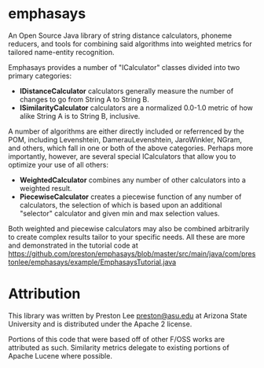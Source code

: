emphasays
=========

An Open Source Java library of string distance calculators, phoneme reducers, and tools for combining said algorithms into weighted metrics for tailored name-entity recognition.

Emphasays provides a number of "ICalculator" classes divided into two primary categories:

- **IDistanceCalculator** calculators generally measure the number of changes to go from String A to String B. 
- **ISimilarityCalculator** calculators are a normalized 0.0-1.0 metric of how alike String A is to String B, inclusive.

A number of algorithms are either directly included or referrenced by the POM, including Levenshtein, DamerauLevenshtein, JaroWinkler, NGram, and others, which fall in one or both of the above categories. Perhaps more importantly, however, are several special ICalculators that allow you to optimize your use of all others:

- **WeightedCalculator** combines any number of other calculators into a weighted result. 
- **PiecewiseCalculator** creates a piecewise function of any number of calculators, the selection of which is based upon an additional "selector" calculator and given min and max selection values.

Both weighted and piecewise calculators may also be combined arbitrarily to create complex results tailor to your specific needs. All these are more and demonstrated in the tutorial code at https://github.com/preston/emphasays/blob/master/src/main/java/com/prestonlee/emphasays/example/EmphasaysTutorial.java


Attribution
========

This library was written by Preston Lee <preston@asu.edu> at Arizona State University and is distributed under the Apache 2 license.

Portions of this code that were based off of other F/OSS works are attributed as such. Similarity metrics delegate to existing portions of Apache Lucene where possible.


